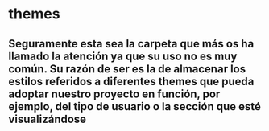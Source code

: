 # themes

## Seguramente esta sea la carpeta que más os ha llamado la atención ya que su uso no es muy común. Su razón de ser es la de almacenar los estilos referidos a diferentes themes que pueda adoptar nuestro proyecto en función, por ejemplo, del tipo de usuario o la sección que esté visualizándose
